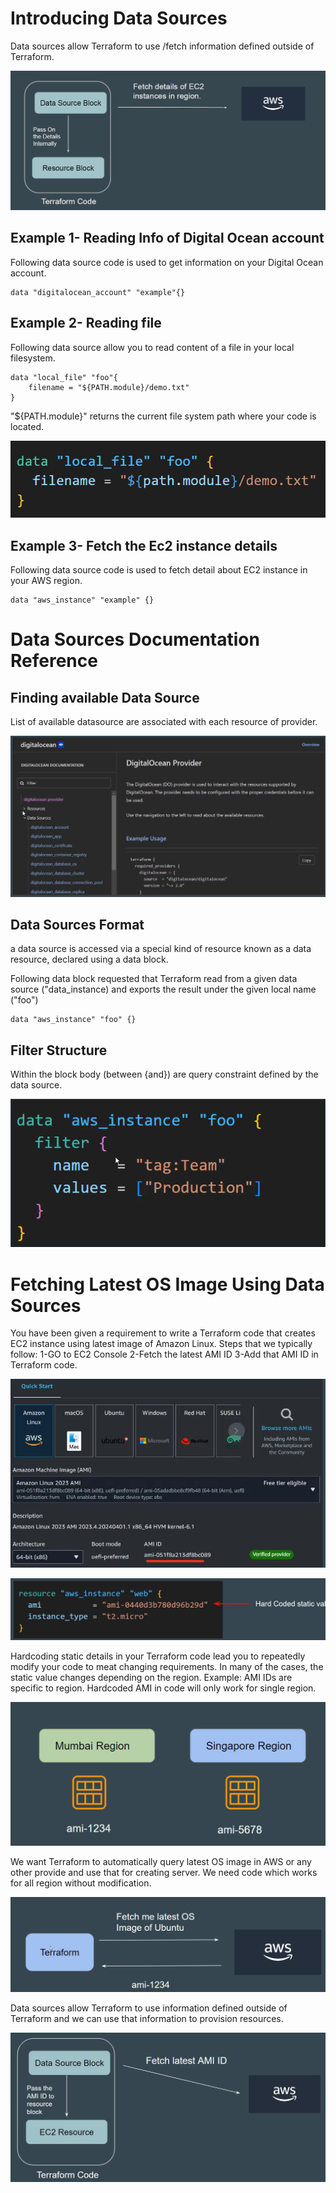 # Introducing Data Sources
Data sources allow Terraform to use /fetch information defined outside of Terraform.


![MY Image](images/image1.png)

## Example 1- Reading Info of Digital Ocean account
Following data source code is used to get information on your Digital Ocean account.

```
data "digitalocean_account" "example"{}

```
## Example 2- Reading file
Following data source allow you to read content of a file in your local filesystem.

```
data "local_file" "foo"{
    filename = "${PATH.module}/demo.txt"
}
```
"${PATH.module}" returns the current file system path where your code is located.

![MY Image](images/image3.png)

## Example 3- Fetch the Ec2 instance details
Following data source code is used to fetch detail about EC2 instance in your AWS region.

```
data "aws_instance" "example" {}

```

# Data Sources Documentation Reference

## Finding available Data Source
List of available datasource are associated with each resource of provider.

![MY Image](images/Data_source_2.png)

## Data Sources Format
a data source is accessed via a special kind of resource known as a data resource, declared using a data block.

Following data block requested that Terraform read from a given data source
("data_instance) and exports the result under the given local name ("foo")

```
data "aws_instance" "foo" {}

```
## Filter Structure
Within the block body (between {and}) are query constraint defined by the data source.

![MY Image](images/Data_source_3.png)

# Fetching Latest OS Image Using Data Sources

You have been given a requirement to write a Terraform code that creates EC2
instance using latest image of Amazon Linux.
Steps that we typically follow:
1-GO to EC2 Console
2-Fetch the latest AMI ID
3-Add that AMI ID in Terraform code.

![MY Image](images/Data_source_4.png)

![MY Image](images/Data_source_5.png)

Hardcoding static details in your Terraform code lead you to repeatedly modify your code to meat changing requirements.
In many of the cases, the static value changes depending on the region.
Example: AMI IDs are specific to region.
Hardcoded AMI in code will only work for single region.

![MY Image](images/Data_source_6.png)

We want Terraform to automatically query latest OS image in AWS or any other provide and use that for creating server.
We need code which works for all region without modification.

![MY Image](images/Data_source_7.png)

Data sources allow Terraform to use information defined outside of Terraform
and we can use that information to provision resources.

![MY Image](images/Data_source_8.png)